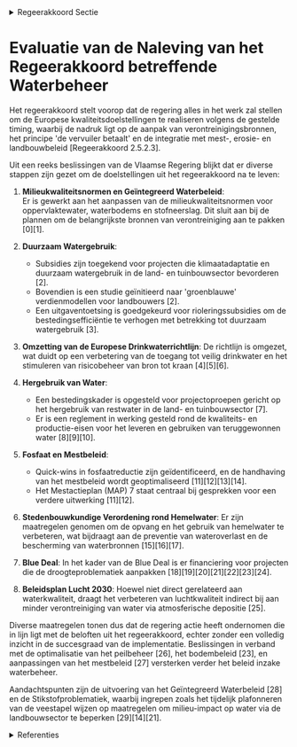 

<details>
        <summary>Regeerakkoord Sectie </summary>
        <p>2.5.2.3 Water We stellen alles in het werk om de Europese kwaliteitsdoelstellingen te realiseren volgens de Europees gestelde timing. In derde generatie stroomgebiedbeheerplannen brengen we de belangrijkste bronnen van verontreiniging in beeld en pakken die aan. Het principe “de vervuiler betaalt” staat daarbij centraal. We werken overstorten weg om piekvervuiling vanuit de riolen te voorkomen. We stemmen het mest-beleid, het erosiebeleid en het nieuwe land-bouwbeleid maximaal af op de stroomgebiedbe-heerplannen. Bij de evaluatie en bijsturing van het mestbeleid nemen we de governance-aanbevelingen van de adviesraden ter harte. Behalve een evaluatie van de huidige maatregelen, onderzoeken we hoe we op maatregelenniveau beter kunnen inspelen op de effecten van uitzonderlijke weersomstandig-heden. Op vlak van fosfaat identificeren we mogelijke quick-wins. We optimaliseren de handhaving van het mestbe-leid. Vlaanderen vindt voorlichting en begeleiding inzake geïntegreerd bodembeheer (o.a. koolstof-opslag) en oordeelkundige bemesting belangrijk, onder meer als onderdeel van het flankerend beleid van het actieprogramma in uitvoering van de Nitraatrichtlijn. Er zijn vragen bij de perfor-mantie van het Coördinatiecentrum Voorlichting en Begeleiding Duurzame Bemesting (CVBB). We zoeken een manier om een performant en doeltreffend voorlichtings- en begeleidingssys-teem op te zetten. </p>
        </details> 

# Evaluatie van de Naleving van het Regeerakkoord betreffende Waterbeheer  

Het regeerakkoord stelt voorop dat de regering alles in het werk zal stellen om de Europese kwaliteitsdoelstellingen te realiseren volgens de gestelde timing, waarbij de nadruk ligt op de aanpak van verontreinigingsbronnen, het principe 'de vervuiler betaalt' en de integratie met mest-, erosie- en landbouwbeleid [Regeerakkoord 2.5.2.3].  

Uit een reeks beslissingen van de Vlaamse Regering blijkt dat er diverse stappen zijn gezet om de doelstellingen uit het regeerakkoord na te leven:

1. **Milieukwaliteitsnormen en Geïntegreerd Waterbeleid**:  
   Er is gewerkt aan het aanpassen van de milieukwaliteitsnormen voor oppervlaktewater, waterbodems en stofneerslag. Dit sluit aan bij de plannen om de belangrijkste bronnen van verontreiniging aan te pakken \[0\]\[1\].

2. **Duurzaam Watergebruik**:
   - Subsidies zijn toegekend voor projecten die klimaatadaptatie en duurzaam watergebruik in de land- en tuinbouwsector bevorderen \[2\]. 
   - Bovendien is een studie geïnitieerd naar 'groenblauwe' verdienmodellen voor landbouwers \[2\].
   - Een uitgaventoetsing is goedgekeurd voor rioleringssubsidies om de bestedingsefficiëntie te verhogen met betrekking tot duurzaam watergebruik \[3\].

3. **Omzetting van de Europese Drinkwaterrichtlijn**:
   De richtlijn is omgezet, wat duidt op een verbetering van de toegang tot veilig drinkwater en het stimuleren van risicobeheer van bron tot kraan \[4\]\[5\]\[6\].

4. **Hergebruik van Water**:
   - Een bestedingskader is opgesteld voor projectoproepen gericht op het hergebruik van restwater in de land- en tuinbouwsector \[7\].
   - Er is een reglement in werking gesteld rond de kwaliteits- en productie-eisen voor het leveren en gebruiken van teruggewonnen water \[8\]\[9\]\[10\].

5. **Fosfaat en Mestbeleid**:
   - Quick-wins in fosfaatreductie zijn geïdentificeerd, en de handhaving van het mestbeleid wordt geoptimaliseerd \[11\]\[12\]\[13\]\[14\].
   - Het Mestactieplan (MAP) 7 staat centraal bij gesprekken voor een verdere uitwerking \[11\]\[12\].

6. **Stedenbouwkundige Verordening rond Hemelwater**:
   Er zijn maatregelen genomen om de opvang en het gebruik van hemelwater te verbeteren, wat bijdraagt aan de preventie van wateroverlast en de bescherming van waterbronnen \[15\]\[16\]\[17\].

7. **Blue Deal**:
   In het kader van de Blue Deal is er financiering voor projecten die de droogteproblematiek aanpakken \[18\]\[19\]\[20\]\[21\]\[22\]\[23\]\[24\].

8. **Beleidsplan Lucht 2030**:
   Hoewel niet direct gerelateerd aan waterkwaliteit, draagt het verbeteren van luchtkwaliteit indirect bij aan minder verontreiniging van water via atmosferische depositie \[25\].

Diverse maatregelen tonen dus dat de regering actie heeft ondernomen die in lijn ligt met de beloften uit het regeerakkoord, echter zonder een volledig inzicht in de succesgraad van de implementatie. Beslissingen in verband met de optimalisatie van het peilbeheer \[26\], het bodembeleid \[23\], en aanpassingen van het mestbeleid \[27\] versterken verder het beleid inzake waterbeheer. 

Aandachtspunten zijn de uitvoering van het Geïntegreerd Waterbeleid \[28\] en de Stikstofproblematiek, waarbij ingrepen zoals het tijdelijk plafonneren van de veestapel wijzen op maatregelen om milieu-impact op water via de landbouwsector te beperken \[29\]\[14\]\[21\].

<details>
        <summary> Referenties</summary>
        **[\[0\]](http://themis.vlaanderen.be/id/nieuwsbrief-info/632191AD5CD4B179BD870A72)** : **(2022-09-16)** Aanpassing milieukwaliteitsnormen oppervlaktewater, waterbodems en stofneerslag Voorontwerp van besluit van de Vlaamse Regering tot wijziging van diverse bijlagen bij het besluit van de Vlaamse regeri... 

**[\[1\]](http://themis.vlaanderen.be/id/nieuwsbericht/6448DFF9CA1CB15B58CF51BF)** : **(2023-04-28)** Aanpassing milieukwaliteitsnormen oppervlaktewater, waterbodems en stofneerslag Ontwerpbesluit van de Vlaamse Regering tot wijziging van diverse bijlagen bij het besluit van de Vlaamse regering van 1 ... 

**[\[2\]](http://themis.vlaanderen.be/id/nieuwsbrief-info/63906495C2B90D4571CF76EF)** : **(2022-12-09)** Plan Vlaamse Veerkracht: subsidies duurzaam watergebruik en overheidsopdracht studie naar ‘Groenblauwe business modellen voor landbouwers’ A. Drie ontwerpbesluiten van de Vlaamse Regering B. Goedkeuri... 

**[\[3\]](http://themis.vlaanderen.be/id/nieuwsbrief-info/639048ACC2B90D4571CF7663)** : **(2022-12-09)** Plan Vlaamse Veerkracht: uitgaventoetsing ‘Duurzaam watergebruik en de organisatie van het waterlandschap’ Uitgaventoetsing water  Een uitgaventoetsing wordt in de Vlaamse Codex Overheidsfinanciën ged... 

**[\[4\]](http://themis.vlaanderen.be/id/nieuwsbericht/63C7B09217E4B551F4BD08D0)** : **(2023-01-20)** Omzetting Europese drinkwaterrichtlijn Ontwerpbesluit van de Vlaamse Regering over de kwaliteit, kwantiteit en levering van water bestemd voor menselijke consumptie  Na het advies van de Raad van Stat... 

**[\[5\]](http://themis.vlaanderen.be/id/nieuwsbrief-info/6374B24D34B8770AF8FDE91E)** : **(2022-11-18)** Omzetting Europese drinkwaterrichtlijn Voorontwerp van besluit van de Vlaamse Regering over de kwaliteit, kwantiteit en levering van water bestemd voor menselijke consumptie  Na het advies van de SERV... 

**[\[6\]](http://themis.vlaanderen.be/id/nieuwsbrief-info/62D111998E6C4430A8898D82)** : **(2022-07-15)** Omzetting Europese drinkwaterrichtlijn Voorontwerp van besluit van de Vlaamse Regering over de kwaliteit, kwantiteit en levering van water bestemd voor menselijke consumptie  De Vlaamse Regering hecht... 

**[\[7\]](http://themis.vlaanderen.be/id/nieuwsbrief-info/60EE90C0364ED900080014D5)** : **(2021-07-16)** Plan Vlaamse Veerkracht: bestedingskader middelen projectoproep 'Hergebruik Restwater' Projectoproep “Hergebruik Restwater”  Vlaanderen kent vandaag reeds een hoge graad van droogte en een structureel... 

**[\[8\]](http://themis.vlaanderen.be/id/nieuwsbericht/64AE73ED0592342F299DBA28)** : **(2023-07-14)** Kader voor kwaliteit, levering en (her)gebruik teruggewonnen water Ontwerpbesluit van de Vlaamse Regering houdende reglementering inzake de kwaliteit en de productie, de levering en het gebruik van te... 

**[\[9\]](http://themis.vlaanderen.be/id/nieuwsbericht/646CC87C8E8235823F6B8298)** : **(2023-05-26)** Kader voor levering en (her)gebruik teruggewonnen water Voorontwerp van besluit van de Vlaamse Regering houdende reglementering inzake de kwaliteit en de productie, de levering en het gebruik van teru... 

**[\[10\]](http://themis.vlaanderen.be/id/nieuwsbericht/6448DDCBCA1CB15B58CF51B9)** : **(2023-04-28)** Kader voor levering en (her)gebruik teruggewonnen water Voorontwerp van besluit van de Vlaamse Regering houdende reglementering inzake de kwaliteit en de productie, de levering en het gebruik van teru... 

**[\[11\]](http://themis.vlaanderen.be/id/nieuwsbericht/6422B38E8A5434FEB5657041)** : **(2023-03-31)** Wijziging VLAREME: indeling van afstroomzones in gebiedstypes vanaf 2023 Ontwerpbesluit van de Vlaamse Regering tot wijziging van de VLAREME van 28 oktober 2016, wat betreft de indeling van de afstroo... 

**[\[12\]](http://themis.vlaanderen.be/id/nieuwsbericht/63DA27F72E929B312AB5C5E3)** : **(2023-02-03)** Wijziging VLAREME: indeling van afstroomzones in gebiedstypes vanaf 2023 Voorontwerp van besluit van de Vlaamse Regering tot wijziging van de VLAREME van 28 oktober 2016, wat betreft de indeling van d... 

**[\[13\]](http://themis.vlaanderen.be/id/resource/8cf6d640-4924-11ec-94bb-99a9d1e168fe)** : **(2021-03-19)** Actualisering mestbeleid: wijziging besluiten Voorontwerp van besluit van de Vlaamse Regering tot wijziging van het Mestdecreet van 22 december 2006, het besluit van de Vlaamse Regering van 1 juni 199... 

**[\[14\]](http://themis.vlaanderen.be/id/nieuwsbrief-info/6231B1756BB7B593CFC189D8)** : **(2022-03-18)** Wijziging uitvoeringsbesluit bij het Mestdecreet (VLAREME): stopzetting van de bedrijfsontwikkeling na bewezen mestverwerking Voorontwerp van besluit van de Vlaamse Regering tot wijziging van de VLARE... 

**[\[15\]](http://themis.vlaanderen.be/id/nieuwsbrief-info/62CD63C28E6C4430A889886D)** : **(2022-07-15)** Vaststelling gewestelijke stedenbouwkundige verordening rond hemelwater Voorontwerp van besluit van de Vlaamse Regering tot vaststelling van een gewestelijke stedenbouwkundige verordening inzake hemel... 

**[\[16\]](http://themis.vlaanderen.be/id/nieuwsbrief-info/63983BFCC2B90D4571CF878F)** : **(2022-12-16)** Vaststelling gewestelijke stedenbouwkundige verordening rond hemelwater Voorontwerp van besluit van de Vlaamse Regering tot vaststelling van een gewestelijke stedenbouwkundige verordening inzake hemel... 

**[\[17\]](http://themis.vlaanderen.be/id/nieuwsbericht/63E393E62E929B312AB5D0F1)** : **(2023-02-10)** Vaststelling gewestelijke stedenbouwkundige verordening rond hemelwater Ontwerpbesluit van de Vlaamse Regering tot vaststelling van een gewestelijke stedenbouwkundige verordening inzake hemelwater, to... 

**[\[18\]](http://themis.vlaanderen.be/id/nieuwsbrief-info/634FE3381EA6B745D23CC063)** : **(2022-10-21)** Plan Vlaamse Veerkracht: Innovatieve Projecten Circulair Watergebruik Subsidiëring projecten hergebruik effluent Vijf ontwerpbesluiten van de Vlaamse Regering  In het kader van de Blue Deal is in  pro... 

**[\[19\]](http://themis.vlaanderen.be/id/nieuwsbrief-info/60AE54B8364ED9000800020A)** : **(2021-05-28)** Plan Vlaamse Veerkracht: dossiernummers 25 en 27 Blue Deal: ecologiesteun aan bedrijven en steun voor onderzoek in de landbouwsector  Uit recente kaarten en indicatoren van de OESO en van het World Re... 

**[\[20\]](http://themis.vlaanderen.be/id/nieuwsbrief-info/638EFA61C2B90D4571CF73A5)** : **(2022-12-09)** Plan Vlaamse Veerkracht: subsidie Limburgs Landschap vzw voor duurzame ontwikkeling beekvalleien en vijvergebieden van Caetsweyers in de Wijers in Diepenbeek Subsidie Limburgs Landschap vzw Ontwerpbes... 

**[\[21\]](http://themis.vlaanderen.be/id/nieuwsbericht/642401F08A5434FEB565712A)** : **(2023-03-31)** Subsidie projectoproep circulair water   De Vlaamse Regering keurt de oproep 'circulair water' 2023 en het subsidiereglement daarvoor goed, om de waterbeschikbaarheid in Vlaanderen te vergroten en cir... 

**[\[22\]](http://themis.vlaanderen.be/id/nieuwsbrief-info/639074CBC2B90D4571CF76FF)** : **(2022-12-09)** Herverdeling rioleringssubsidies: responsabilisering gemeentelijke sanering   Het vastleggingskrediet 2022 voor de aanleg van gemeentelijke rioleringen, kleinschalige rioolwaterzuiveringsinstallaties ... 

**[\[23\]](http://themis.vlaanderen.be/id/resource/d38d2a90-8a7a-11ec-b92e-970acd8c80b9)** : **(2020-10-30)** Wijziging uitvoeringsbesluit Mestdecreet (VLAREME): indeling afstroomzones in gebiedstypes Ontwerpbesluit van de Vlaamse Regering tot wijziging van de VLAREME van 28 oktober 2016, wat betreft de indel... 

**[\[24\]](http://themis.vlaanderen.be/id/nieuwsbrief-info/6374C11F34B8770AF8FDE929)** : **(2022-11-18)** Plan Vlaamse Veerkracht: Subsidie innovatieve projecten Circulair Watergebruik in kader van Blue Deal Blue Deal: subsidiëring projecten hergebruik hemelwater Vijf ontwerpbesluiten van de Vlaamse Reger... 

**[\[25\]](http://themis.vlaanderen.be/id/resource/31f6f6a0-492c-11ec-94bb-99a9d1e168fe)** : **(2019-10-25)** Luchtbeleidsplan 2030   Na adviezen van de SERV en van de Minaraad, en na een actieve consultatie van het publiek, keurt de Vlaamse Regering het Luchtbeleidsplan 2030 definitief  goed. Het besluit wer... 

**[\[26\]](http://themis.vlaanderen.be/id/nieuwsbrief-info/63A18CF6DBF1CAE811022246)** : **(2022-12-23)** Peilbeheer onbevaarbare waterlopen en grachten Voorontwerp van besluit van de Vlaamse Regering over het peilbeheer op onbevaarbare waterlopen en grachten  In uitvoering van de Blue Deal en het Vlaams ... 

**[\[27\]](http://themis.vlaanderen.be/id/resource/31e08870-492c-11ec-94bb-99a9d1e168fe)** : **(2019-10-25)** Wijziging uitvoeringsbesluit Mestdecreet (VLAREME), wat betreft de voorwaarden voor het verkrijgen van een derogatie van de bemestingsnormen Wijziging VLAREME: derogatie  Na advies van de Raad van Sta... 

**[\[28\]](http://themis.vlaanderen.be/id/nieuwsbericht/65264B417FDB1A5D078286AE)** : **(2023-10-13)** Verzameldecreet waterwetgeving 2023 Voorontwerp van decreet tot wijziging van de wet van 28 december 1967 betreffende de onbevaarbare waterlopen, de Vlaamse Codex Ruimtelijke Ordening van 15 mei 2009 ... 

**[\[29\]](http://themis.vlaanderen.be/id/nieuwsbrief-info/617261BD364ED900080002FF)** : **(2021-10-22)** Bedrijfsontwikkeling na bewezen mestverwerking (NER-MVW) Ontwerpbesluit van de Vlaamse Regering tot wijziging van de VLAREME van 28 oktober 2016, wat betreft de bedrijfsontwikkeling na bewezen mestver... 
        </details> 

